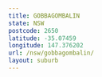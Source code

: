 ```yaml
---
title: GOBBAGOMBALIN
state: NSW
postcode: 2650
latitude: -35.07459
longitude: 147.376202
url: /nsw/gobbagombalin/
layout: suburb
---
```

